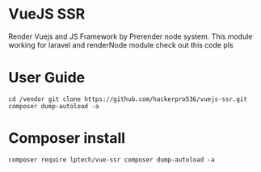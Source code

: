 # VueJS SSR
Render Vuejs and JS Framework by Prerender node system. This module working for laravel and renderNode module check out this code pls
# User Guide
``
cd /vendor
git clone https://github.com/hackerpro536/vuejs-ssr.git
composer dump-autoload -a
``
# Composer install
``
composer require lptech/vue-ssr
composer dump-autoload -a
``
